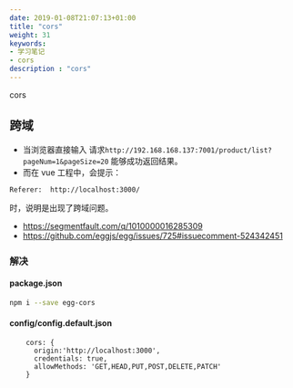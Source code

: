 ```yaml
---
date: 2019-01-08T21:07:13+01:00
title: "cors"
weight: 31
keywords:
- 学习笔记
- cors
description : "cors"
---
```


cors

## 跨域

- 当浏览器直接输入 请求`http://192.168.168.137:7001/product/list?pageNum=1&pageSize=20` 能够成功返回结果。
- 而在 vue 工程中，会提示：

```
Referer:  http://localhost:3000/
```

时，说明是出现了跨域问题。


- https://segmentfault.com/q/1010000016285309
- https://github.com/eggjs/egg/issues/725#issuecomment-524342451

### 解决

#### package.json

```bash
npm i --save egg-cors 
```

#### config/config.default.json 

```
    cors: {
      origin:'http://localhost:3000',
      credentials: true,
      allowMethods: 'GET,HEAD,PUT,POST,DELETE,PATCH'
    }
```